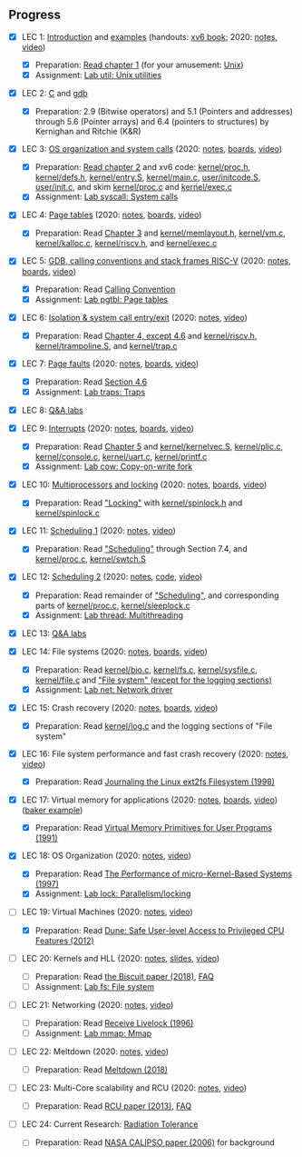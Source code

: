 ## Progress

- [x] LEC 1: [Introduction](https://pdos.csail.mit.edu/6.S081/2021/slides/6s081-lec-intro.pdf)
      and [examples](https://pdos.csail.mit.edu/6.S081/2021/lec/l-overview/)
      (handouts: [xv6 book](https://pdos.csail.mit.edu/6.S081/2021/xv6/book-riscv-rev2.pdf); 
      2020: [notes](https://pdos.csail.mit.edu/6.S081/2021/lec/l-overview.txt), 
      [video](https://youtu.be/L6YqHxYHa7A))
  - [x] Preparation: [Read chapter 1](https://pdos.csail.mit.edu/6.S081/2021/xv6/book-riscv-rev2.pdf)
        (for your amusement: [Unix](https://www.youtube.com/watch?v=tc4ROCJYbm0))
  - [x] Assignment: [Lab util: Unix utilities](https://pdos.csail.mit.edu/6.S081/2021/labs/util.html)

- [x] LEC 2: [C](https://pdos.csail.mit.edu/6.S081/2021/lec/6S081-Intro-to-C-Fa21.pdf) and [gdb](https://pdos.csail.mit.edu/6.S081/2021/lec/gdb_slides.pdf)
  - [x] Preparation: 2.9 (Bitwise operators) and 
        5.1 (Pointers and addresses) through 5.6 (Pointer arrays) and 
        6.4 (pointers to structures) by Kernighan and Ritchie (K&R)

- [x] LEC 3: [OS organization and system calls](https://pdos.csail.mit.edu/6.S081/2021/slides/6s081-lec-osorg.pdf) 
      (2020: [notes](https://pdos.csail.mit.edu/6.S081/2021/lec/l-os.txt), 
      [boards](https://pdos.csail.mit.edu/6.S081/2021/lec/l-os-boards.pdf), 
      [video](https://youtu.be/o44d---Dk4o))
  - [x] Preparation: [Read chapter 2](https://pdos.csail.mit.edu/6.S081/2021/xv6/book-riscv-rev2.pdf) 
        and xv6 code: 
        [kernel/proc.h](https://github.com/mit-pdos/xv6-riscv/blob/riscv/kernel/proc.h), 
        [kernel/defs.h](https://github.com/mit-pdos/xv6-riscv/blob/riscv/kernel/defs.h), 
        [kernel/entry.S](https://github.com/mit-pdos/xv6-riscv/blob/riscv/kernel/entry.S), 
        [kernel/main.c](https://github.com/mit-pdos/xv6-riscv/blob/riscv/kernel/main.c), 
        [user/initcode.S](https://github.com/mit-pdos/xv6-riscv/blob/riscv/user/initcode.S), 
        [user/init.c](https://github.com/mit-pdos/xv6-riscv/blob/riscv/user/init.c), 
        and skim [kernel/proc.c](https://github.com/mit-pdos/xv6-riscv/blob/riscv/kernel/proc.c) and 
        [kernel/exec.c](https://github.com/mit-pdos/xv6-riscv/blob/riscv/kernel/exec.c)
  - [x] Assignment: [Lab syscall: System calls](https://pdos.csail.mit.edu/6.S081/2021/labs/syscall.html)

- [x] LEC 4: [Page tables](https://pdos.csail.mit.edu/6.S081/2021/slides/6s081-lec-vm.pdf) 
      (2020: [notes](https://pdos.csail.mit.edu/6.S081/2021/lec/l-vm.txt), 
      [boards](https://pdos.csail.mit.edu/6.S081/2021/lec/l-vm-boards.pdf), 
      [video](https://youtu.be/f1Hpjty3TT8))
  - [x] Preparation: Read [Chapter 3](https://pdos.csail.mit.edu/6.S081/2021/xv6/book-riscv-rev2.pdf) and 
        [kernel/memlayout.h](https://github.com/mit-pdos/xv6-riscv/blob/riscv/kernel/memlayout.h), 
        [kernel/vm.c](https://github.com/mit-pdos/xv6-riscv/blob/riscv/kernel/vm.c), 
        [kernel/kalloc.c](https://github.com/mit-pdos/xv6-riscv/blob/riscv/kernel/kalloc.c), 
        [kernel/riscv.h](https://github.com/mit-pdos/xv6-riscv/blob/riscv/kernel/riscv.h), and 
        [kernel/exec.c](https://github.com/mit-pdos/xv6-riscv/blob/riscv/kernel/exec.c)

- [x] LEC 5: [GDB, calling conventions and stack frames RISC-V](https://pdos.csail.mit.edu/6.S081/2021/lec/gdb_slides.pdf) 
      (2020: [notes](https://pdos.csail.mit.edu/6.S081/2021/lec/l-riscv.txt), 
      [boards](https://pdos.csail.mit.edu/6.S081/2021/lec/l-riscv-slides.pdf), 
      [video](https://youtu.be/s-Z5t_yTyTM))
  - [x] Preparation: Read [Calling Convention](https://pdos.csail.mit.edu/6.S081/2021/readings/riscv-calling.pdf)
  - [x] Assignment: [Lab pgtbl: Page tables](https://pdos.csail.mit.edu/6.S081/2021/labs/pgtbl.html)

- [x] LEC 6: [Isolation & system call entry/exit](https://pdos.csail.mit.edu/6.S081/2021/slides/6s081-lec-syscall.pdf) 
      (2020: [notes](https://pdos.csail.mit.edu/6.S081/2021/lec/l-internal.txt), 
      [video](https://youtu.be/T26UuauaxWA)) 
  - [x] Preparation: Read [Chapter 4, except 4.6](https://pdos.csail.mit.edu/6.S081/2021/xv6/book-riscv-rev2.pdf) and 
        [kernel/riscv.h](https://github.com/mit-pdos/xv6-riscv/blob/riscv/kernel/riscv.h), 
        [kernel/trampoline.S](https://github.com/mit-pdos/xv6-riscv/blob/riscv/kernel/trampoline.S), and 
        [kernel/trap.c](https://github.com/mit-pdos/xv6-riscv/blob/riscv/kernel/trap.c) 

- [x] LEC 7: [Page faults](https://pdos.csail.mit.edu/6.S081/2021/slides/6s081-lec-usingvm.pdf) 
      (2020: [notes](https://pdos.csail.mit.edu/6.S081/2021/lec/l-pgfaults.txt), 
      [boards](https://pdos.csail.mit.edu/6.S081/2021/lec/l-pgfaults.pdf), 
      [video](https://youtu.be/KSYO-gTZo0A)) 
  - [x] Preparation: Read [Section 4.6](https://pdos.csail.mit.edu/6.S081/2021/xv6/book-riscv-rev2.pdf) 
  - [x] Assignment: [Lab traps: Traps](https://pdos.csail.mit.edu/6.S081/2021/labs/traps.html)

- [x] LEC 8: [Q&A labs](https://pdos.csail.mit.edu/6.S081/2021/slides/6s081-lec-qa1.pdf) 

- [x] LEC 9: [Interrupts](https://pdos.csail.mit.edu/6.S081/2021/slides/6s081-lec-interrupts.pdf) 
      (2020: [notes](https://pdos.csail.mit.edu/6.S081/2021/lec/l-interrupt.txt), 
      [boards](https://pdos.csail.mit.edu/6.S081/2021/lec/l-interrupt.pdf), 
      [video](https://youtu.be/zRnGNndcVEA)) 
  - [x] Preparation: Read [Chapter 5](https://pdos.csail.mit.edu/6.S081/2021/xv6/book-riscv-rev2.pdf) and 
        [kernel/kernelvec.S](https://github.com/mit-pdos/xv6-riscv/blob/riscv/kernel/kernelvec.S), 
        [kernel/plic.c](https://github.com/mit-pdos/xv6-riscv/blob/riscv/kernel/plic.c), 
        [kernel/console.c](https://github.com/mit-pdos/xv6-riscv/blob/riscv/kernel/console.c), 
        [kernel/uart.c](https://github.com/mit-pdos/xv6-riscv/blob/riscv/kernel/uart.c), 
        [kernel/printf.c](https://github.com/mit-pdos/xv6-riscv/blob/riscv/kernel/printf.c) 
  - [x] Assignment: [Lab cow: Copy-on-write fork](https://pdos.csail.mit.edu/6.S081/2021/labs/cow.html)

- [x] LEC 10: [Multiprocessors and locking](https://pdos.csail.mit.edu/6.S081/2021/slides/6s081-lec-locks.pdf) 
      (2020: [notes](https://pdos.csail.mit.edu/6.S081/2021/lec/l-lockv2.txt), 
      [boards](https://pdos.csail.mit.edu/6.S081/2021/lec/l-lock.pdf), 
      [video](https://youtu.be/NGXu3vN7yAk)) 
  - [x] Preparation: Read ["Locking"](https://pdos.csail.mit.edu/6.S081/2021/xv6/book-riscv-rev2.pdf) with 
        [kernel/spinlock.h](https://github.com/mit-pdos/xv6-riscv/blob/riscv/kernel/spinlock.h) and 
        [kernel/spinlock.c](https://github.com/mit-pdos/xv6-riscv/blob/riscv/kernel/spinlock.c) 

- [x] LEC 11: [Scheduling 1](https://pdos.csail.mit.edu/6.S081/2021/slides/6s081-lec-threads.pdf) 
      (2020: [notes](https://pdos.csail.mit.edu/6.S081/2021/lec/l-threads.txt), 
      [video](https://youtu.be/vsgrTHY5tkg)) 
  - [x] Preparation: Read ["Scheduling"](https://pdos.csail.mit.edu/6.S081/2021/xv6/book-riscv-rev2.pdf) through Section 7.4, and 
        [kernel/proc.c](https://github.com/mit-pdos/xv6-riscv/blob/riscv/kernel/proc.c), 
        [kernel/swtch.S](https://github.com/mit-pdos/xv6-riscv/blob/riscv/kernel/swtch.S) 

- [x] LEC 12: [Scheduling 2](https://pdos.csail.mit.edu/6.S081/2021/slides/6s081-lec-threads2.pdf) 
      (2020: [notes](https://pdos.csail.mit.edu/6.S081/2021/lec/l-coordination.txt), 
      [code](https://pdos.csail.mit.edu/6.S081/2021/lec/l-coordination.c), 
      [video](https://youtu.be/gP67sJ4PTnc)) 
  - [x] Preparation: Read remainder of ["Scheduling"](https://pdos.csail.mit.edu/6.S081/2021/xv6/book-riscv-rev2.pdf), and corresponding parts of 
        [kernel/proc.c](https://github.com/mit-pdos/xv6-riscv/blob/riscv/kernel/proc.c), 
        [kernel/sleeplock.c](https://github.com/mit-pdos/xv6-riscv/blob/riscv/kernel/sleeplock.c) 
  - [x] Assignment: [Lab thread: Multithreading](https://pdos.csail.mit.edu/6.S081/2021/labs/thread.html)

- [x] LEC 13: [Q&A labs](https://pdos.csail.mit.edu/6.S081/2021/slides/6s081-lec-qa2.pdf) 

- [x] LEC 14: File systems 
      (2020: [notes](https://pdos.csail.mit.edu/6.S081/2021/lec/l-fs.txt), 
      [boards](https://pdos.csail.mit.edu/6.S081/2021/lec/l-fs.pdf), 
      [video](https://youtu.be/ADzLv1nRtR8)) 
  - [x] Preparation: Read [kernel/bio.c](https://github.com/mit-pdos/xv6-riscv/blob/riscv/kernel/bio.c), 
        [kernel/fs.c](https://github.com/mit-pdos/xv6-riscv/blob/riscv/kernel/fs.c), 
        [kernel/sysfile.c](https://github.com/mit-pdos/xv6-riscv/blob/riscv/kernel/sysfile.c), 
        [kernel/file.c](https://github.com/mit-pdos/xv6-riscv/blob/riscv/kernel/file.c) and 
        ["File system" (except for the logging sections)](https://pdos.csail.mit.edu/6.S081/2021/xv6-book-riscv-rev2.pdf) 
  - [x] Assignment: [Lab net: Network driver](https://pdos.csail.mit.edu/6.S081/2021/labs/net.html)

- [x] LEC 15: Crash recovery 
      (2020: [notes](https://pdos.csail.mit.edu/6.S081/2021/lec/l-crash.txt), 
      [boards](https://pdos.csail.mit.edu/6.S081/2021/lec/l-crash.pdf), 
      [video](https://youtu.be/7Hk2dIorDkk)) 
  - [x] Preparation: Read [kernel/log.c](https://github.com/mit-pdos/xv6-riscv/blob/riscv/kernel/log.c) and the logging sections of "File system" 

- [x] LEC 16: File system performance and fast crash recovery 
      (2020: [notes](https://pdos.csail.mit.edu/6.S081/2021/lec/l-journal.txt), 
      [video](https://youtu.be/CmDcf6rjFb4)) 
  - [x] Preparation: Read [Journaling the Linux ext2fs Filesystem (1998)](https://pdos.csail.mit.edu/6.S081/2021/readings/journal-ext2fs.html) 

- [x] LEC 17: Virtual memory for applications 
      (2020: [notes](https://pdos.csail.mit.edu/6.S081/2021/lec/l-uservm.txt), 
      [boards](https://pdos.csail.mit.edu/6.S081/2021/lec/l-uservm.pdf), 
      [video](https://youtu.be/YNQghIvk0jc)) 
      ([baker example](https://pdos.csail.mit.edu/6.S081/2021/lec/baker.c)) 
  - [x] Preparation: Read [Virtual Memory Primitives for User Programs (1991)](https://pdos.csail.mit.edu/6.S081/2021/readings/appel-li.pdf) 

- [x] LEC 18: OS Organization 
      (2020: [notes](https://pdos.csail.mit.edu/6.S081/2021/lec/l-organization.txt), 
      [video](https://youtu.be/dM9PLdaTpnA)) 
  - [x] Preparation: Read [The Performance of micro-Kernel-Based Systems (1997)](https://pdos.csail.mit.edu/6.S081/2021/readings/microkernel.pdf) 
  - [x] Assignment: [Lab lock: Parallelism/locking](https://pdos.csail.mit.edu/6.S081/2021/labs/lock.html)

- [ ] LEC 19: Virtual Machines 
      (2020: [notes](https://pdos.csail.mit.edu/6.S081/2021/lec/l-vmm.txt), 
      [video](https://youtu.be/R8obXHAIPY0)) 
  - [x] Preparation: Read [Dune: Safe User-level Access to Privileged CPU Features (2012)](https://pdos.csail.mit.edu/6.S081/2021/readings/belay-dune.pdf) 

- [ ] LEC 20: Kernels and HLL 
      (2020: [notes](https://pdos.csail.mit.edu/6.S081/2021/lec/l-biscuit.txt), 
      [slides](https://pdos.csail.mit.edu/6.S081/2021/lec/l-biscuit-slides.pdf), 
      [video](https://youtu.be/AAtXWGwxI9k)) 
  - [ ] Preparation: Read [the Biscuit paper (2018)](https://pdos.csail.mit.edu/6.S081/2021/readings/biscuit.pdf), 
        [FAQ](https://pdos.csail.mit.edu/6.S081/2021/lec/faq-biscuit.txt) 
  - [ ] Assignment: [Lab fs: File system](https://pdos.csail.mit.edu/6.S081/2021/labs/fs.html)

- [ ] LEC 21: Networking 
      (2020: [notes](https://pdos.csail.mit.edu/6.S081/2021/lec/l-net.txt), 
      [video](https://youtu.be/Fcjychg4Tvk)) 
  - [ ] Preparation: Read [Receive Livelock (1996)](https://pdos.csail.mit.edu/6.S081/2021/readings/mogul96usenix.pdf) 
  - [ ] Assignment: [Lab mmap: Mmap](https://pdos.csail.mit.edu/6.S081/2021/labs/mmap.html)

- [ ] LEC 22: Meltdown 
      (2020: [notes](https://pdos.csail.mit.edu/6.S081/2021/lec/l-meltdown.txt), 
      [video](https://youtu.be/WpKVr3p5rjE)) 
  - [ ] Preparation: Read [Meltdown (2018)](https://pdos.csail.mit.edu/6.S081/2021/readings/meltdown.pdf) 

- [ ] LEC 23: Multi-Core scalability and RCU 
      (2020: [notes](https://pdos.csail.mit.edu/6.S081/2021/lec/l-rcu.txt), 
      [video](https://youtu.be/KUwyCGMTeq8)) 
  - [ ] Preparation: Read [RCU paper (2013)](https://pdos.csail.mit.edu/6.S081/2021/readings/rcu-decade-later.pdf), 
        [FAQ](https://pdos.csail.mit.edu/6.S081/2021/lec/rcu-faq.txt) 

- [ ] LEC 24: Current Research: [Radiation Tolerance](https://pdos.csail.mit.edu/6.S081/2021/lec/CelSkeggsRadiationTolerance.pdf) 
  - [ ] Preparation: Read [NASA CALIPSO paper (2006)](https://pdos.csail.mit.edu/6.S081/2021/readings/nasa-calipso-radiation.pdf) for background 
